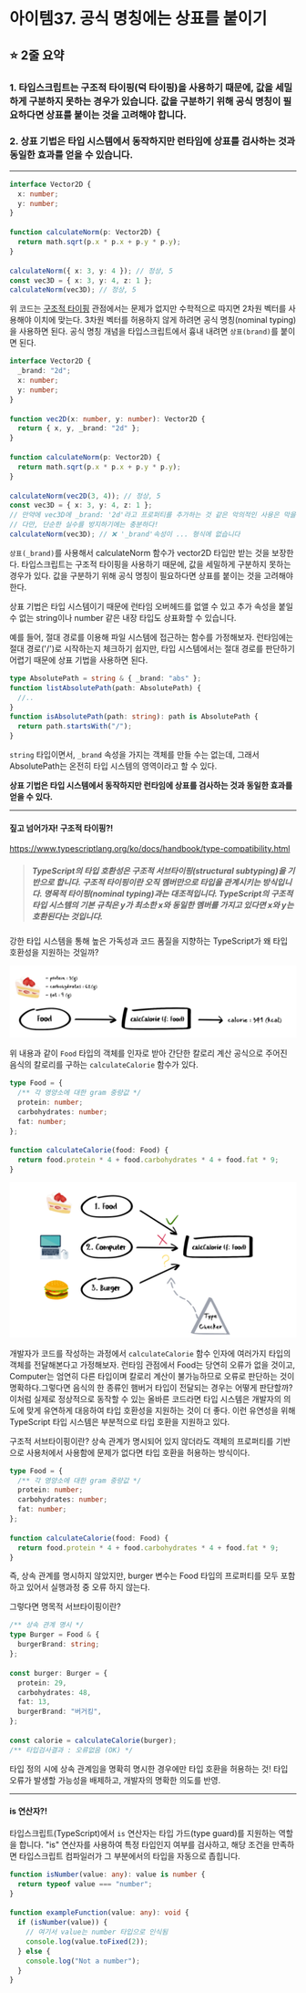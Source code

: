 # **아이템37. 공식 명칭에는 상표를 붙이기**

## ⭐️ 2줄 요약

### 1. 타입스크립트는 구조적 타이핑(덕 타이핑)을 사용하기 때문에, 값을 세밀하게 구분하지 못하는 경우가 있습니다. 값을 구분하기 위해 공식 명칭이 필요하다면 상표를 붙이는 것을 고려해야 합니다.

### 2. 상표 기법은 타입 시스템에서 동작하지만 런타임에 상표를 검사하는 것과 동일한 효과를 얻을 수 있습니다.

<hr/>

```ts
interface Vector2D {
  x: number;
  y: number;
}

function calculateNorm(p: Vector2D) {
  return math.sqrt(p.x * p.x + p.y * p.y);
}

calculateNorm({ x: 3, y: 4 }); // 정상, 5
const vec3D = { x: 3, y: 4, z: 1 };
calculateNorm(vec3D); // 정상, 5
```

위 코드는 [구조적 타이핑](#짚고-넘어가자-구조적-타이핑) 관점에서는 문제가 없지만 수학적으로 따지면 2차원 벡터를 사용해야 이치에 맞는다. 3차원 벡터를 허용하지 않게 하려면 공식 명칭(nominal typing)을 사용하면 된다. 공식 명칭 개념을 타입스크립트에서 흉내 내려면 `상표(brand)`를 붙이면 된다.

```ts
interface Vector2D {
  _brand: "2d";
  x: number;
  y: number;
}

function vec2D(x: number, y: number): Vector2D {
  return { x, y, _brand: "2d" };
}

function calculateNorm(p: Vector2D) {
  return math.sqrt(p.x * p.x + p.y * p.y);
}

calculateNorm(vec2D(3, 4)); // 정상, 5
const vec3D = { x: 3, y: 4, z: 1 };
// 만약에 vec3D에 _brand: '2d'라고 프로퍼티를 추가하는 것 같은 악의적인 사용은 막을 순 없다.
// 다만, 단순한 실수를 방지하기에는 충분하다!
calculateNorm(vec3D); // ❌ '_brand'속성이 ... 형식에 없습니다
```

`상표(_brand)`를 사용해서 calculateNorm 함수가 vector2D 타입만 받는 것을 보장한다.
타입스크립트는 구조적 타이핑을 사용하기 때문에, 값을 세밀하게 구분하지 못하는 경우가 있다. 값을 구분하기 위해 공식 명칭이 필요하다면 상표를 붙이는 것을 고려해야 한다.

상표 기법은 타입 시스템이기 때문에 런타임 오버헤드를 없앨 수 있고 추가 속성을 붙일 수 없는 string이나 number 같은 내장 타입도 상표화할 수 있습니다.

예를 들어, 절대 경로를 이용해 파일 시스템에 접근하는 함수를 가정해보자. 런타임에는 절대 경로('/')로 시작하는지 체크하기 쉽지만, 타입 시스템에서는 절대 경로를 판단하기 어렵기 때문에 상표 기법을 사용하면 된다.

```ts
type AbsolutePath = string & { _brand: "abs" };
function listAbsolutePath(path: AbsolutePath) {
  //..
}
function isAbsolutePath(path: string): path is AbsolutePath {
  return path.startsWith("/");
}
```

`string` 타입이면서, `_brand` 속성을 가지는 객체를 만들 수는 없는데, 그래서 AbsolutePath는 온전히 타입 시스템의 영역이라고 할 수 있다.

**상표 기법은 타입 시스템에서 동작하지만 런타임에 상표를 검사하는 것과 동일한 효과를 얻을 수 있다.**

<hr/>

#### 짚고 넘어가자! 구조적 타이핑?!

https://www.typescriptlang.org/ko/docs/handbook/type-compatibility.html

> ##### TypeScript의 타입 호환성은 구조적 서브타이핑(structural subtyping)을 기반으로 합니다. 구조적 타이핑이란 오직 멤버만으로 타입을 관계시키는 방식입니다. 명목적 타이핑(nominal typing)과는 대조적입니다. TypeScript의 구조적 타입 시스템의 기본 규칙은 y가 최소한 x와 동일한 멤버를 가지고 있다면 x와 y는 호환된다는 것입니다.

강한 타입 시스템을 통해 높은 가독성과 코드 품질을 지향하는 TypeScript가 왜 타입 호환성을 지원하는 것일까?

![구조적 타이핑 예시(1)](image-1.png)

위 내용과 같이 `Food` 타입의 객체를 인자로 받아 간단한 칼로리 계산 공식으로 주어진 음식의 칼로리를 구하는 `calculateCalorie` 함수가 있다.

```ts
type Food = {
  /** 각 영양소에 대한 gram 중량값 */
  protein: number;
  carbohydrates: number;
  fat: number;
};

function calculateCalorie(food: Food) {
  return food.protein * 4 + food.carbohydrates * 4 + food.fat * 9;
}
```

![구조적 타이핑 예시(2)](image.png)

개발자가 코드를 작성하는 과정에서 `calculateCalorie` 함수 인자에 여러가지 타입의 객체를 전달해본다고 가정해보자. 런타임 관점에서 Food는 당연히 오류가 없을 것이고, Computer는 엄연히 다른 타입이며 칼로리 계산이 불가능하므로 오류로 판단하는 것이 명확하다.그렇다면 음식의 한 종류인 햄버거 타입이 전달되는 경우는 어떻게 판단할까? 이처럼 실제로 정상적으로 동작할 수 있는 올바른 코드라면 타입 시스템은 개발자의 의도에 맞게 유연하게 대응하여 타입 호환성을 지원하는 것이 더 좋다. 이런 유연성을 위해 TypeScript 타입 시스템은 부분적으로 타입 호환을 지원하고 있다.

구조적 서브타이핑이란? 상속 관계가 명시되어 있지 않더라도 객체의 프로퍼티를 기반으로 사용처에서 사용함에 문제가 없다면 타입 호환을 허용하는 방식이다.

```ts
type Food = {
  /** 각 영양소에 대한 gram 중량값 */
  protein: number;
  carbohydrates: number;
  fat: number;
};

function calculateCalorie(food: Food) {
  return food.protein * 4 + food.carbohydrates * 4 + food.fat * 9;
}
```

즉, 상속 관계를 명시하지 않았지만, burger 변수는 Food 타입의 프로퍼티를 모두 포함하고 있어서 실행과정 중 오류 하지 않는다.

그렇다면 명목적 서브타이핑이란?

```ts
/** 상속 관계 명시 */
type Burger = Food & {
  burgerBrand: string;
};

const burger: Burger = {
  protein: 29,
  carbohydrates: 48,
  fat: 13,
  burgerBrand: "버거킹",
};

const calorie = calculateCalorie(burger);
/** 타입검사결과 : 오류없음 (OK) */
```

타입 정의 시에 상속 관계임을 명확히 명시한 경우에만 타입 호환을 허용하는 것! 타입 오류가 발생할 가능성을 배제하고, 개발자의 명확한 의도를 반영.

<hr/>

#### is 연산자?!

타입스크립트(TypeScript)에서 `is` 연산자는 타입 가드(type guard)를 지원하는 역할을 합니다. "is" 연산자를 사용하여 특정 타입인지 여부를 검사하고, 해당 조건을 만족하면 타입스크립트 컴파일러가 그 부분에서의 타입을 자동으로 좁힙니다.

```ts
function isNumber(value: any): value is number {
  return typeof value === "number";
}

function exampleFunction(value: any): void {
  if (isNumber(value)) {
    // 여기서 value는 number 타입으로 인식됨
    console.log(value.toFixed(2));
  } else {
    console.log("Not a number");
  }
}
```
